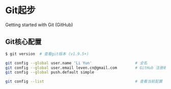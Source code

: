 # Git起步
Getting started with Git (GitHub)

## Git核心配置

```bash
$ git version  # 查看git版本 (v1.9.5+)

git config --global user.name 'Li Yun'                   # 全名
git config --global user.email leven.cn@gmail.com        # GitHub 注册邮箱
git config --global push.default simple

git config --list                                        # 查看当前配置
```
